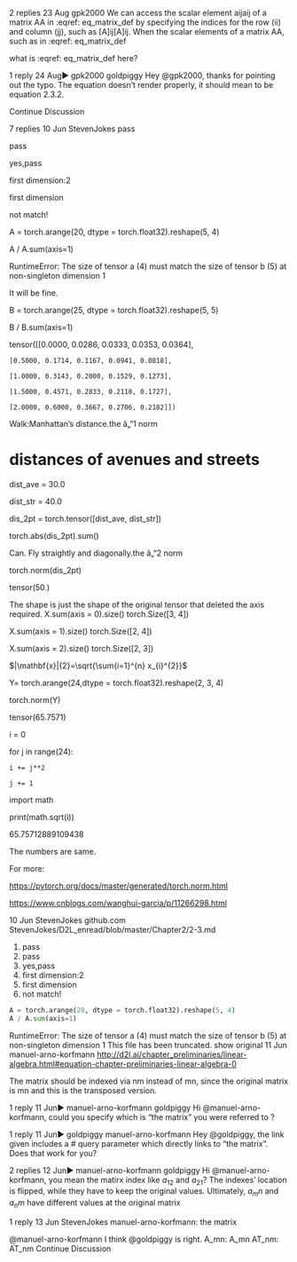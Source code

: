 

<!--
 * @version:
 * @Author:  StevenJokess https://github.com/StevenJokess
 * @Date: 2020-09-13 21:18:47
 * @LastEditors:  StevenJokess https://github.com/StevenJokess
 * @LastEditTime: 2020-09-13 21:18:49
 * @Description:http://preview.d2l.ai/d2l-en/master/chapter_preliminaries/linear-algebra.html
 * @TODO::
 * @Reference:
-->

2 replies
23 Aug
gpk​2000
We can access the scalar element aijaij of a matrix AA in :eqref: eq_matrix_def by specifying the indices for the row (ii) and column (jj), such as [A]ij[A]ij. When the scalar elements of a matrix AA, such as in :eqref: eq_matrix_def

what is :eqref: eq_matrix_def here?

1 reply
24 Aug▶ gpk2000
goldpiggy
Hey @gpk2000, thanks for pointing out the typo. The equation doesn’t render properly, it should mean to be equation 2.3.2.

Continue Discussion

7 replies
10 Jun
Steven​Jokes
pass

pass

yes,pass

first dimension:2

first dimension

not match!


A = torch.arange(20, dtype = torch.float32).reshape(5, 4)

A / A.sum(axis=1)

RuntimeError: The size of tensor a (4) must match the size of tensor b (5) at non-singleton dimension 1

It will be fine.


B = torch.arange(25, dtype = torch.float32).reshape(5, 5)

B / B.sum(axis=1)

tensor([[0.0000, 0.0286, 0.0333, 0.0353, 0.0364],

    [0.5000, 0.1714, 0.1167, 0.0941, 0.0818],

    [1.0000, 0.3143, 0.2000, 0.1529, 0.1273],

    [1.5000, 0.4571, 0.2833, 0.2118, 0.1727],

    [2.0000, 0.6000, 0.3667, 0.2706, 0.2182]])
Walk:Manhattan’s distance.the â„“1 norm

# distances of avenues and streets

dist_ave = 30.0

dist_str = 40.0

dis_2pt = torch.tensor([dist_ave, dist_str])

torch.abs(dis_2pt).sum()

Can. Fly straightly and diagonally.the â„“2 norm


torch.norm(dis_2pt)

tensor(50.)

The shape is just the shape of the original tensor that deleted the axis required.
X.sum(axis = 0).size() torch.Size([3, 4])

X.sum(axis = 1).size() torch.Size([2, 4])

X.sum(axis = 2).size() torch.Size([2, 3])

$|\mathbf{x}|{2}=\sqrt{\sum{i=1}^{n} x_{i}^{2}}$

Y= torch.arange(24,dtype = torch.float32).reshape(2, 3, 4)

torch.norm(Y)

tensor(65.7571)


i = 0

for j in range(24):

    i += j**2

    j += 1

import math

print(math.sqrt(i))

65.75712889109438

The numbers are same.

For more:

https://pytorch.org/docs/master/generated/torch.norm.html

https://www.cnblogs.com/wanghui-garcia/p/11266298.html

10 Jun
Steven​Jokes
github.com
StevenJokes/D2L_enread/blob/master/Chapter2/2-3.md
<!--
 * @version:
 * @Author: steven
 * @Date: 2020-06-10 23:28:38
 * @LastEditors: steven
 * @LastEditTime: 2020-06-11 00:35:44
 * @Description:
-->

1. pass
2. pass
3. yes,pass
4. first dimension:2
5. first dimension
6. not match!
```python
A = torch.arange(20, dtype = torch.float32).reshape(5, 4)
A / A.sum(axis=1)
```
RuntimeError: The size of tensor a (4) must match the size of tensor b (5) at non-singleton dimension 1
This file has been truncated. show original
11 Jun
manuel-​arno-​korfmann
http://d2l.ai/chapter_preliminaries/linear-algebra.html#equation-chapter-preliminaries-linear-algebra-0

The matrix should be indexed via nm instead of mn, since the original matrix is mn and this is the transposed version.

1 reply
11 Jun▶ manuel-arno-korfmann
goldpiggy
Hi @manuel-arno-korfmann, could you specify which is “the matrix” you were referred to ?

1 reply
11 Jun▶ goldpiggy
manuel-​arno-​korfmann
Hey @goldpiggy, the link given includes a # query parameter which directly links to “the matrix”. Does that work for you?

2 replies
12 Jun▶ manuel-arno-korfmann
goldpiggy
Hi @manuel-arno-korfmann, you mean the matirx index like $a_12$ and $a_21$? The indexes’ location is flipped, while they have to keep the original values. Ultimately, $a_mn$ and $a_nm$ have different values at the original matrix

1 reply
13 Jun
Steven​Jokes
 manuel-arno-korfmann:
the matrix

@manuel-arno-korfmann
I think @goldpiggy is right.
A_mn:
A_mn
AT_nm:
AT_nm
Continue Discussion
